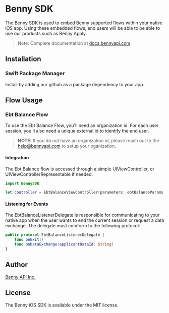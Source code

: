 # Benny SDK 
The Benny SDK is used to embed Benny supported flows within your native iOS app. Using these embedded flows, end users will be able to be able to use our products such as Benny Apply.

>Note: Complete documentation at [docs.bennyapi.com](bennyapi.com).


## Installation 

### Swift Package Manager
Install by adding our github as a package dependency to your app. 

## Flow Usage 
### Ebt Balance Flow
To use the Ebt Balance Flow, you'll need an organization id. For each user session, you'll also need a unique external id to identify the end user.

>**NOTE:** If you do not have an organization id, please reach out to the help@bennyapi.com to setup your oganization. 

#### Integration 
The Ebt Balance flow is accessed through a simple UIViewController, or UIViewControllerRepresentable if needed.
 
```swift
import BennySDK

let controller = EbtBalanceViewController(parameters: ebtBalanceParams, delegate: listener)
```

#### Listening for Events
The EbtBalanceListenerDelegate is responsible for communicating to your native app when the  user wants to end the current session or request a data exchange. The delegate must comform to the following protocol:

```swift
public protocol EbtBalanceListenerDelegate {
    func onExit()
    func onDataExchange(applicantDataId: String)
}
```

## Author
[Benny API Inc.](bennyapi.com)

## License 
The Benny iOS SDK is available under the MIT license.
